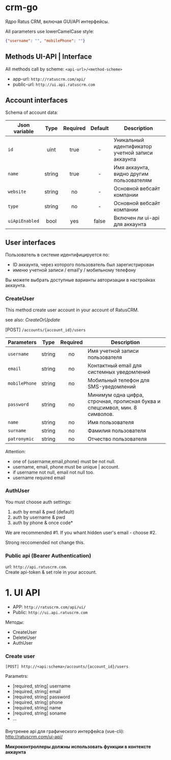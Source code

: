 # crm-go
Ядро Ratus CRM, включая GUI/API интерфейсы. 

All parameters use lowerCamelCase style:
```json
{"username": "", "mobilePhone": ""}
```

## Methods UI-API | Interface

All methods call by scheme: `<api-url>/<method-scheme>`

- app-url: `http://ratuscrm.com/api/`
- public-url: `http://ui.api.ratuscrm.com`

## Account interfaces

Schema of account data:

| Json variable | Type | Required | Default |Description |
| --- | :---: | :---: |:---: | --- |
| `id`  | uint | true | - | Уникальный идентификатор учетной записи аккаунта |
| `name`  | string | true | - | Имя аккаунта, видно другим пользователям |
| `website`  | string | no | - | Основной вебсайт компании |
| `type`  | string | no | - | Основной вебсайт компании |
| `uiApiEnabled` | bool | yes | false | Включен ли ui-api для аккаунта |
 


## User interfaces

Пользователь в системе идентифицируется по:
 - ID аккаунта, через которого пользователь был зарегистрирован
 - именю учетной записи / email'у / мобильному телефону

Вы можете выбрать доступные варианты авторизации в настройках аккаунта.

### CreateUser

This method create user account in your account of RatusCRM. 

see also: *CreateOrUpdate*

[POST] `/accounts/{account_id}/users`

| Parameters  | Type | Required | Description |
| --- | :---: | :---: | --- |
| `username`  | string  | no | Имя учетной записи пользователя |
| `email`  | string  | no | Контактный email для системных уведомлений | 
| `mobilePhone`  | string  | no | Мобильный телефон для SMS-уведомлений |
| `password`  | string  | no | Минимум одна цифра, строчная, прописная буква и спецсимвол, мин. 8 символов. |
| `name`  | string  | no | Имя пользователя |
| `surname`  | string  | no | Фамилия пользователя |
| `patronymic`  | string  | no | Отчество пользователя |


Attention: 
- one of {username,email,phone} must be not null.
- username, email, phone must be unique | account.
- if username not null, email not null too.
- username required email

### AuthUser

You must choose auth settings: 
1. auth by email & pwd (default)
2. auth by username & pwd
3. auth by phone & once code*

We are recommended #1. If you whant hidden user's email - choose #2.

Strong reccomended not change this.

### Public api (Bearer Authentication)
url: `http://api.ratuscrm.com`.<br>
Create api-token & set role in your account.

# 1. UI API

- APP: `http://ratuscrm.com/api/ui/`
- Public: `http://ui.api.ratuscrm.com`

Методы:
- CreateUser
- DeleteUser
- AuthUser

### Create user
`[POST] http://<api:schema>/accounts/{account_id}/users`

Parametrs:
- [required, string] username
- [required, string] email
- [required, string] password
- [required, string] phone
- [required, string] name
- [required, string] soname
- ...

### 

Внутренее api для графического интерфейса (vue-cli):
http://ratuscrm.com/ui-api/


**Микроконтроллеры должны использовать функции в контексте аккаунта**
